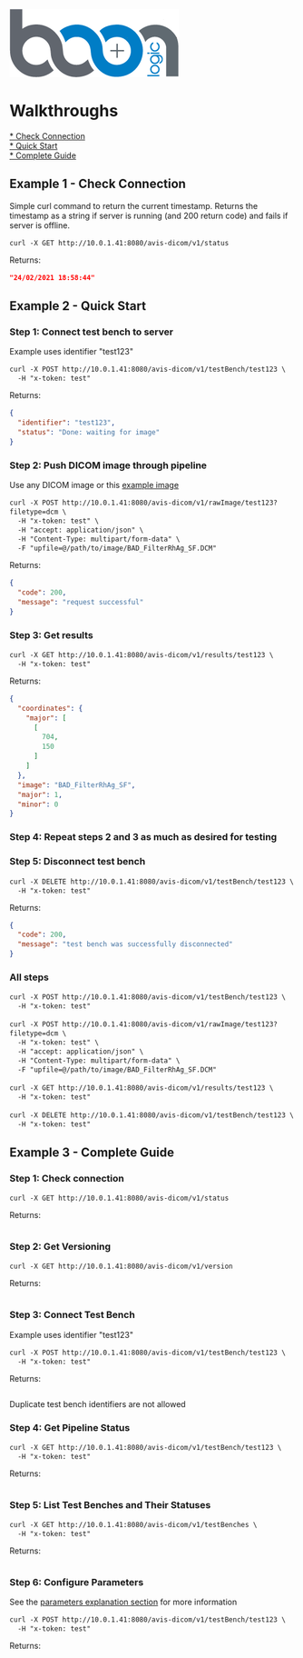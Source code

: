 [![Boon Logic](../images/BoonLogic.png)](http://docs.boonlogic.com)

# Walkthroughs

[* Check Connection](#example-1-check-connection)  
[* Quick Start](#example-2-quick-start)  
[* Complete Guide](#example-3-complete-guide)  

## Example 1 - Check Connection
Simple curl command to return the current timestamp. Returns the timestamp as a string if server is running (and 200 return code) and fails if server is offline.
```curl
curl -X GET http://10.0.1.41:8080/avis-dicom/v1/status
```
Returns:
```json
"24/02/2021 18:58:44"
```


## Example 2 - Quick Start
### Step 1: Connect test bench to server
Example uses identifier "test123"
```curl
curl -X POST http://10.0.1.41:8080/avis-dicom/v1/testBench/test123 \
  -H "x-token: test"
```
Returns:
```json
{
  "identifier": "test123",
  "status": "Done: waiting for image"
}
```

### Step 2: Push DICOM image through pipeline
Use any DICOM image or this [example image](../images/BAD_FilterRhAg_SF.DCM)
```curl
curl -X POST http://10.0.1.41:8080/avis-dicom/v1/rawImage/test123?filetype=dcm \
  -H "x-token: test" \
  -H "accept: application/json" \
  -H "Content-Type: multipart/form-data" \
  -F "upfile=@/path/to/image/BAD_FilterRhAg_SF.DCM"
```

Returns:
```json
{
  "code": 200,
  "message": "request successful"
}
```

### Step 3: Get results
```curl
curl -X GET http://10.0.1.41:8080/avis-dicom/v1/results/test123 \
  -H "x-token: test"
```
Returns:
```json
{
  "coordinates": {
    "major": [
      [
        704,
        150
      ]
    ]
  },
  "image": "BAD_FilterRhAg_SF",
  "major": 1,
  "minor": 0
}
```

### Step 4: Repeat steps 2 and 3 as much as desired for testing

### Step 5: Disconnect test bench
```curl
curl -X DELETE http://10.0.1.41:8080/avis-dicom/v1/testBench/test123 \
  -H "x-token: test"
```
Returns:
```json
{
  "code": 200,
  "message": "test bench was successfully disconnected"
}
```
### All steps
```curl
curl -X POST http://10.0.1.41:8080/avis-dicom/v1/testBench/test123 \
  -H "x-token: test"

curl -X POST http://10.0.1.41:8080/avis-dicom/v1/rawImage/test123?filetype=dcm \
  -H "x-token: test" \
  -H "accept: application/json" \
  -H "Content-Type: multipart/form-data" \
  -F "upfile=@/path/to/image/BAD_FilterRhAg_SF.DCM"

curl -X GET http://10.0.1.41:8080/avis-dicom/v1/results/test123 \
  -H "x-token: test"

curl -X DELETE http://10.0.1.41:8080/avis-dicom/v1/testBench/test123 \
  -H "x-token: test"
```

## Example 3 - Complete Guide
### Step 1: Check connection
```curl
curl -X GET http://10.0.1.41:8080/avis-dicom/v1/status
```
Returns:
```json
```
### Step 2: Get Versioning
```curl
curl -X GET http://10.0.1.41:8080/avis-dicom/v1/version
```
Returns:
```json
```
### Step 3: Connect Test Bench
Example uses identifier "test123"
```curl
curl -X POST http://10.0.1.41:8080/avis-dicom/v1/testBench/test123 \
  -H "x-token: test"
```
Returns:
```json
```
Duplicate test bench identifiers are not allowed

### Step 4: Get Pipeline Status
```curl
curl -X GET http://10.0.1.41:8080/avis-dicom/v1/testBench/test123 \
  -H "x-token: test"
```
Returns:
```json
```

### Step 5: List Test Benches and Their Statuses
```curl
curl -X GET http://10.0.1.41:8080/avis-dicom/v1/testBenches \
  -H "x-token: test"
```
Returns:
```json
```

### Step 6: Configure Parameters
See the [parameters explanation section](./system_architecture.md#parameters) for more information
```curl
curl -X POST http://10.0.1.41:8080/avis-dicom/v1/testBench/test123 \
  -H "x-token: test"
```
Returns:
```json
```
